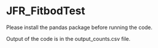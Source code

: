 # JFR_FitbodTest
Please install the pandas package before running the code.

Output of the code is in the output_counts.csv file.
